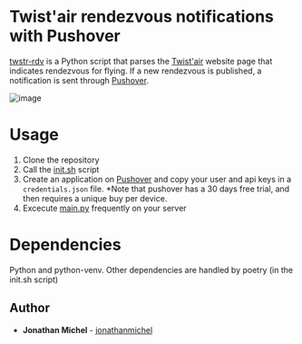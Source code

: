 # Twist'air rendezvous notifications with Pushover

[twstr-rdv](https://github.com/jonathanmichel/twstr-rdv) is a Python script that parses the [Twist'air](https://twistair.ch/ecole-parapente/62-rendez-vous) website page that indicates rendezvous for flying. If a new rendezvous is published, a notification is sent through [Pushover](https://pushover.net/).

![image](https://user-images.githubusercontent.com/24658882/164752869-ad16abd5-ff8c-4f15-8fac-2f19d7ac300c.png)

# Usage

1. Clone the repository
2. Call the [init.sh](./init.sh) script
4. Create an application on [Pushover](https://pushover.net/) and copy your user and api keys in a `credentials.json` file. *Note that pushover has a 30 days free trial, and then requires a unique buy per device.
3. Excecute [main.py](./main.py) frequently on your server

# Dependencies
Python and python-venv. 
Other dependencies are handled by poetry (in the init.sh script)

## Author

* **Jonathan Michel** - [jonathanmichel](https://github.com/jonathanmichel) 
